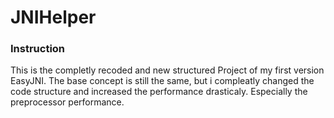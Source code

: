 # JNIHelper

### Instruction
This is the completly recoded and new structured Project of my first version EasyJNI.
The base concept is still the same, but i compleatly changed the code structure and increased the performance drasticaly. Especially the preprocessor performance.
